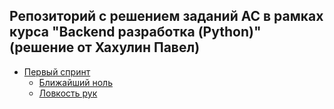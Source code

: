 ## Репозиторий с решением заданий АС в рамках курса "Backend разработка (Python)" (решение от Хахулин Павел)

- [Первый спринт](https://github.com/00XAH00/AS_sprints/blob/main/sprint1)
  - [Ближайший ноль](https://github.com/00XAH00/AS_sprints/blob/main/sprint1/exercise1/main.py)
  - [Ловкость рук](https://github.com/00XAH00/AS_sprints/blob/main/sprint1/exercise2/main.py)
